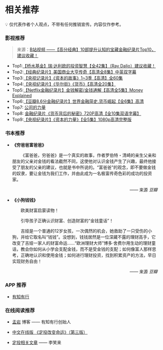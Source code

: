 # 相关推荐

💡 仅代表作者个人观点，不带有任何推销宣传。内容仅作参考。

### 影视推荐

> 来源：[B站视频 ——【高分经典】10部提升认知的宝藏金融纪录片Top10，建议收藏！](https://www.bilibili.com/video/BV1cW4y1r7qu)

+ Top1:[【桥水基金】瑞·达利欧的投资智慧【全42集】（Ray Dalio）建议收藏！](https://www.bilibili.com/video/BV1KT41137GV)
+ Top2:[【经典纪录片】美国商业大亨传奇【高清全8集】中英双字幕](https://www.bilibili.com/video/BV1o5411f75Z)
+ Top3:[【央视记录片】《资本的故事》1~3季【高清】全60集](https://www.bilibili.com/video/BV1Li4y197pG)
+ Top4:[【央视纪录片】《华尔街》《货币》【高清全20集】](https://www.bilibili.com/video/BV1Wb4y1H71b)
+ Top5:[【Netflix金融纪录片】金钱解密/金钱通解【高清全5集】Money Explained](https://www.bilibili.com/video/BV1P3411w7Ko)
+ Top6:[【豆瓣8.6分金融纪录片】世界金融简史.货币崛起【全6集】高清](https://www.bilibili.com/video/BV1kT4y1Y79M)
+ Top7: [公司的力量](https://www.bilibili.com/bangumi/play/ep392627)
+ Top8: [金融纪录片《货币背后的秘密》720P高清【全10集双语字幕】](https://www.bilibili.com/video/BV1er4y1e7SP)
+ Top9:[【央视纪录片】《资本的力量》【全5集】1080p高清完整版](https://www.bilibili.com/video/BV1R3411e7Et)

### 书本推荐

+ **《穷爸爸富爸爸》**

    &emsp;&emsp;《富爸爸，穷爸爸》是一个真实的故事，作者罗伯特・清崎的亲生父亲和朋友的父亲对金钱的看法截然不同，这使他对认识金钱产生了兴趣，最终他接受了朋友的父亲的建议，也就是书中所说的。“富爸爸”的观念，即不要做金钱的奴隶，要让金钱为我们工作，并由此成为一名极富传奇色彩的成功的投资家。

    <div align="right">—— 来源 <i>豆瓣</i></div>

+ **《小狗钱钱》**

    &emsp;&emsp;欧美财富启蒙读物！

    &emsp;&emsp;引导孩子正确认识财富、创造财富的“金钱童话”！

    &emsp;&emsp;吉娅是一个普通的12岁女孩，一次偶然的机会，她救助了一只受伤的小狗，并给它取名叫“钱钱”。没想到，钱钱居然是一位深藏不露的理财高手，它改变了吉娅一家人的财富命运……“欧洲理财大师”博多·舍费尔用生动的理财童话，教会你如何从小学会支配金钱，而不是受金钱的支配；如何像富人那样思考，正确地认识和使用金钱；如何进行理财投资，找到积累资产的方法，早日实现财务自由！

    <div align="right">—— 来源 <i>豆瓣</i></div>

### APP 推荐

+ [有知有行](https://baike.baidu.com/item/%E6%9C%89%E7%9F%A5%E6%9C%89%E8%A1%8C/58386077)

### 在线阅读推荐

+ [孟岩](https://sspai.com/u/7qhn3u51/updates) 博客 —— 有知有行创始人

+ [中文在线版 《定投改变命运》（第三版）](https://ri.firesbox.com/#/)

+ [定投相关文章](https://github.com/xiaolai/regular-investing-in-box) —— 李笑来
